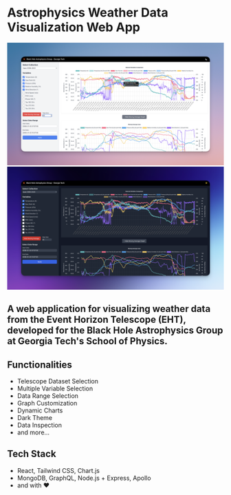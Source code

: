 # Astrophysics Weather Data Visualization Web App

![Light Theme Screenshot](frontend/src/assets/weather-viz-light.png)
![Dark Theme Screenshot](frontend/src/assets/weather-viz-dark.png)


## A web application for visualizing weather data from the Event Horizon Telescope (EHT), developed for the Black Hole Astrophysics Group at Georgia Tech's School of Physics.

## Functionalities
- Telescope Dataset Selection
- Multiple Variable Selection
- Data Range Selection
- Graph Customization
- Dynamic Charts
- Dark Theme
- Data Inspection
- and more...

## Tech Stack
- React, Tailwind CSS, Chart.js
- MongoDB, GraphQL, Node.js + Express, Apollo
- and with ❤️
